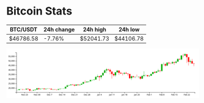 # Bitcoin Stats

BTC/USDT|24h change|24h high|24h low|
|---|---|---|---|
|$46786.58|-7.76%|$52041.73|$44106.78|

<img src="./chart.svg">
